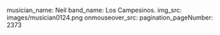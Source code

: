 musician_name: Neil
band_name: Los Campesinos.
img_src: images/musician0124.png
onmouseover_src: 
pagination_pageNumber: 2373